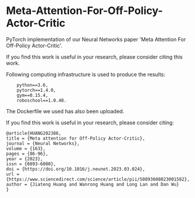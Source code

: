 # Meta-Attention-For-Off-Policy-Actor-Critic

PyTorch implementation of our Neural Networks paper 'Meta Attention For Off-Policy Actor-Critic'.

If you find this work is useful in your research, please consider citing this work.

Following computing infrastructure is used to produce the results: 

        python==3.6, 
        pytorch==1.4.0, 
        gym==0.15.4, 
        roboschool==1.0.48. 

The Dockerfile we used has also been uploaded.

If you find this work is useful in your research, please consider citing:

    @article{HUANG202386,
    title = {Meta attention for Off-Policy Actor-Critic},
    journal = {Neural Networks},
    volume = {163},
    pages = {86-96},
    year = {2023},
    issn = {0893-6080},
    doi = {https://doi.org/10.1016/j.neunet.2023.03.024},
    url = {https://www.sciencedirect.com/science/article/pii/S0893608023001582},
    author = {Jiateng Huang and Wanrong Huang and Long Lan and Dan Wu}
    }

